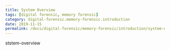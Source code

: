 ```yaml
---
title: System Overview
tags: [digital forensic, memory forensic]
category: digital-forensic.memory-forensic.introduction
date: 2019-11-15
permalink: /docs/digital-forensic/memory-forensic/introduction/system-overview
---
```


ststem-overview
